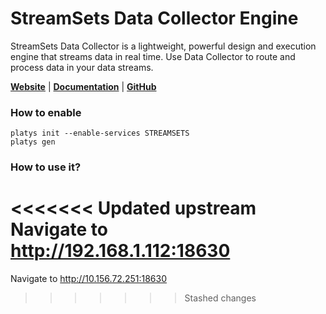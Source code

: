 # StreamSets Data Collector Engine

StreamSets Data Collector is a lightweight, powerful design and execution engine that streams data in real time. Use Data Collector to route and process data in your data streams.

**[Website](https://streamsets.com/products/dataops-platform/data-collector-engine/)** | **[Documentation](https://docs.streamsets.com/portal/#datacollector/latest/help/index.html)** | **[GitHub](https://github.com/streamsets/datacollector-oss)**

### How to enable

```
platys init --enable-services STREAMSETS
platys gen
```

### How to use it?

<<<<<<< Updated upstream
Navigate to <http://192.168.1.112:18630>
=======
Navigate to <http://10.156.72.251:18630>
>>>>>>> Stashed changes

